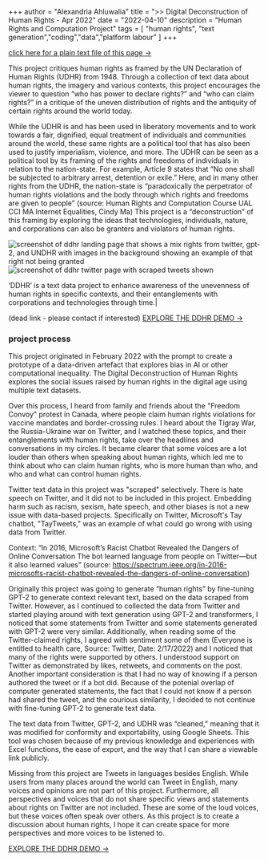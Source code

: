 +++
author = "Alexandria Ahluwalia"
title = ">> Digital Deconstruction of Human Rights - Apr 2022"
date = "2022-04-10"
description = "Human Rights and Computation Project"
tags = [
    "human rights",
    "text generation","coding","data","platform labour"
]
+++

<a href="/txt/ddhr.txt" target="_blank">click here for a plain text file of this page →</a>

This project critiques human rights as framed by the UN Declaration of Human Rights (UDHR) from 1948. Through a collection of text data about human rights, the imagery and various contexts, this project encourages the viewer to question “who has power to declare rights?” and “who can claim rights?” in a critique of the uneven distribution of rights and the antiquity of certain rights around the world today.

While the UDHR is and has been used in liberatory movements and to work towards a fair, dignified, equal treatment of individuals and communities around the world, these same rights are a political tool that has also been used to justify imperialism, violence, and more. The UDHR can be seen as a political tool by its framing of the rights and freedoms of individuals in relation to the nation-state. For example, Article 9 states that “No one shall be subjected to arbitrary arrest, detention or exile.” Here, and in many other rights from the UDHR, the nation-state is “paradoxically the perpetrator of human rights violations and the body through which rights and freedoms are given to people” (source: Human Rights and Computation Course UAL CCI MA Internet Equalities, Cindy Ma) This project is a “deconstruction” of this framing by exploring the ideas that technologies, individuals, nature, and corporations can also be granters and violators of human rights.


![screenshot of ddhr landing page that shows a mix rights from twitter, gpt-2, and UNDHR with images in the background showing an example of that right not being granted](/img/ddhr1.png "DDHR navigation page")
![screenshot of ddhr twitter page with scraped tweets shown](/img/ddhr2.png "DDHR twitter data page")

‘DDHR’ is a text data project to enhance awareness of the unevenness of human rights in specific contexts, and their entanglements with corporations and technologies through time.|

(dead link - please contact if interested) <a href="https://ddhr.cargo.site/" target="_blank">EXPLORE THE DDHR DEMO →</a>


<h3>project process</h2>

This project originated in February 2022 with the prompt to create a prototype of a data-driven artefact that explores bias in AI or other computational inequality. The Digital Deconstruction of Human Rights explores the social issues raised by human rights in the digital age using multiple text datasets. 

Over this process, I heard from family and friends about the "Freedom Convoy" protest in Canada, where people claim human rights violations for vaccine mandates and border-crossing rules. I heard about the Tigray War, the Russia-Ukraine war on Twitter, and I watched these topics, and their entanglements with human rights, take over the headlines and conversations in my circles. It became clearer that some voices are a lot louder than others when speaking about human rights, which led me to think about who can claim human rights, who is more human than who, and who and what can control human rights.

Twitter text data in this project was "scraped" selectively. There is hate speech on Twitter, and it did not to be included in this project. Embedding harm such as racism, sexism, hate speech, and other biases is not a new issue with data-based projects. Specifically on Twitter, Microsoft's Tay chatbot, "TayTweets," was an example of what could go wrong with using data from Twitter.

Context: “In 2016, Microsoft’s Racist Chatbot Revealed the Dangers of Online Conversation The bot learned language from people on Twitter—but it also learned values” (source: https://spectrum.ieee.org/in-2016-microsofts-racist-chatbot-revealed-the-dangers-of-online-conversation)

Originally this project was going to generate “human rights” by fine-tuning GPT-2 to generate context relevant text, based on the data scraped from Twitter. However, as I continued to collected the data from Twitter and started playing around with text generation using GPT-2 and transformers, I noticed that some statements from Twitter and some statements generated with GPT-2 were very similar. Additionally, when reading some of the Twitter-claimed rights, I agreed with sentiment some of them (Everyone is entitled to health care, Source: Twitter, Date: 2/17/2022) and I noticed that many of the rights were supported by others. I understood support on Twitter as demonstrated by likes, retweets, and comments on the post. Another important consideration is that I had no way of knowing if a person authored the tweet or if a bot did. Because of the potenial overlap of computer generated statements, the fact that I could not know if a person had shared the tweet, and the  courious similarity, I decided to not continue with fine-tuning GPT-2 to generate text data.

The text data from Twitter, GPT-2, and UDHR was “cleaned,” meaning that it was modified for conformity and exportability, using Google Sheets. This tool was chosen because of my previous knowledge and experiences with Excel functions, the ease of export, and the way that I can share a viewable link publicly. 

Missing from this project are Tweets in languages besides English. While users from many places around the world can Tweet in English, many voices and opinions are not part of this project. Furthermore, all perspectives and voices that do not share specific views and statements about rights on Twitter are not included. These are some of the loud voices, but these voices often speak over others. As this project is to create a discussion about human rights, I hope it can create space for more perspectives and more voices to be listened to.

<a href="https://ddhr.cargo.site/" target="_blank">EXPLORE THE DDHR DEMO →</a>
